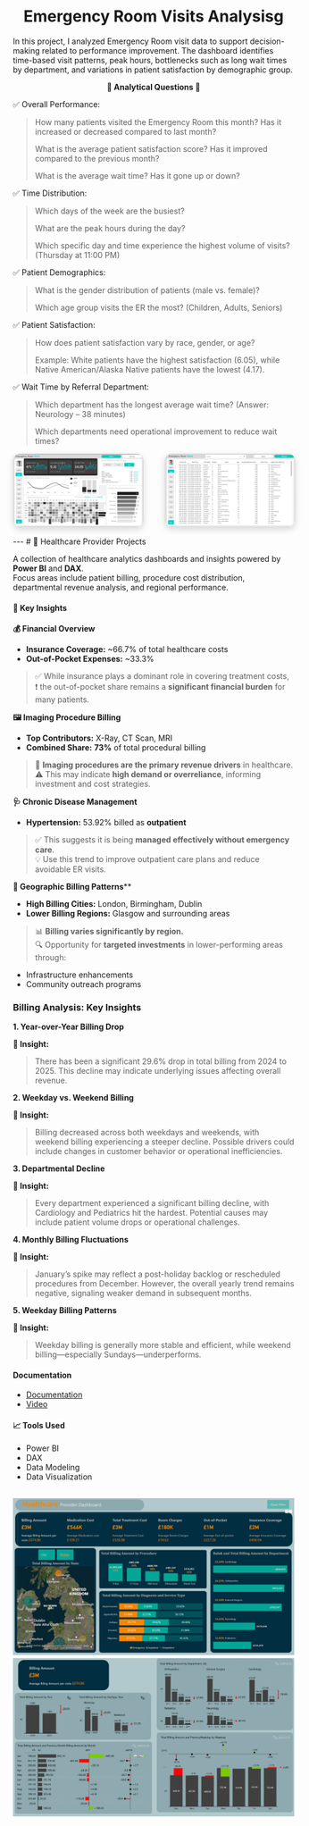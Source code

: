 



<h1 align="center"> Emergency Room Visits Analysisg  </h1>


  In this project, I analyzed Emergency Room visit data to support decision-making related to performance improvement.
 The dashboard identifies time-based visit patterns, peak hours, bottlenecks such as long wait times by department, and variations in patient satisfaction by demographic group.

<p align="center">
  <b>🔹  Analytical Questions  🔹</b>
</p>



✅ Overall Performance:
> How many patients visited the Emergency Room this month? Has it increased or decreased compared to last month?
> 
> What is the average patient satisfaction score? Has it improved compared to the previous month?
> 
> What is the average wait time? Has it gone up or down?

✅ Time Distribution:
> Which days of the week are the busiest?
> 
> What are the peak hours during the day?
> 
> Which specific day and time experience the highest volume of visits? (Thursday at 11:00 PM)

✅ Patient Demographics:
> What is the gender distribution of patients (male vs. female)?
> 
> Which age group visits the ER the most? (Children, Adults, Seniors)

✅ Patient Satisfaction:
> How does patient satisfaction vary by race, gender, or age?
> 
> Example: White patients have the highest satisfaction (6.05), while Native American/Alaska Native patients have the lowest (4.17).

✅ Wait Time by Referral Department:
> Which department has the longest average wait time? (Answer: Neurology – 38 minutes)
> 
> Which departments need operational improvement to reduce wait times?


<p align="center" style="display: flex; justify-content: center; gap: 40px;">
  <span style="text-align: center;">
    <img src="Pic/EmergencyRoom.png" alt="Emergency Room Before" width="700" style="border-radius: 12px; box-shadow: 0 4px 12px rgba(0,0,0,0.15); border: 1px solid #ddd;">
    
  </span>
  
  <span style="text-align: center;">
    <img src="Pic/EmergencyRoom2.png" alt="Emergency Room After" width="700" style="border-radius: 12px; box-shadow: 0 4px 12px rgba(0,0,0,0.15); border: 1px solid #ddd;">
   
  </span>
</p>
---
# 🏥 Healthcare Provider  Projects

A collection of healthcare analytics dashboards and insights powered by **Power BI** and **DAX**.  
Focus areas include patient billing, procedure cost distribution, departmental revenue analysis, and regional performance.


#### 📌 Key Insights

 **💰 Financial Overview**

 
- **Insurance Coverage:** ~66.7% of total healthcare costs
- **Out-of-Pocket Expenses:** ~33.3%
> ✅ While insurance plays a dominant role in covering treatment costs,  
> ❗ the out-of-pocket share remains a **significant financial burden** for many patients.



**🖼️ Imaging Procedure Billing**


- **Top Contributors:** X-Ray, CT Scan, MRI
- **Combined Share:** **73%** of total procedural billing  
> 🧠 **Imaging procedures are the primary revenue drivers** in healthcare.  
> ⚠️ This may indicate **high demand or overreliance**, informing investment and cost strategies.


**🩺 Chronic Disease Management**


- **Hypertension:** 53.92% billed as **outpatient**  
> ✅ This suggests it is being **managed effectively without emergency care**.  
> 💡 Use this trend to improve outpatient care plans and reduce avoidable ER visits.



**🧭 Geographic Billing Patterns****
- **High Billing Cities:** London, Birmingham, Dublin  
- **Lower Billing Regions:** Glasgow and surrounding areas  
> 📊 **Billing varies significantly by region.**  
> 🔍 Opportunity for **targeted investments** in lower-performing areas through:
  - Infrastructure enhancements
  - Community outreach programs

    
### Billing Analysis: Key Insights


 **1. Year-over-Year Billing Drop**

**🧾 Insight:**
> There has been a significant 29.6% drop in total billing from 2024 to 2025. This decline may indicate underlying issues affecting overall revenue.



**2. Weekday vs. Weekend Billing**


**🧾 Insight:**
> Billing decreased across both weekdays and weekends, with weekend billing experiencing a steeper decline. Possible drivers could include changes in customer behavior or operational inefficiencies.


**3. Departmental Decline**


**🧾 Insight:**
> Every department experienced a significant billing decline, with Cardiology and Pediatrics hit the hardest. Potential causes may include patient volume drops or operational challenges.



**4. Monthly Billing Fluctuations**


**🧾 Insight:**
> January’s spike may reflect a post-holiday backlog or rescheduled procedures from December. However, the overall yearly trend remains negative, signaling weaker demand in subsequent months.

**5. Weekday Billing Patterns**

**🧾 Insight:**
> Weekday billing is generally more stable and efficient, while weekend billing—especially Sundays—underperforms.




    
#### Documentation
- [Documentation](Doc/HospitalBilling.pdf)
- [Video](https://www.linkedin.com/posts/hegazy-ahmed_powerbi-dax-dataanalytics-activity-7330721837372403712-aQRb?utm_source=share&utm_medium=member_desktop&rcm=ACoAADcRge4BCiq6ISTAKxBtggfkK4mfvjG5IyA)


#### 📈 Tools Used
- Power BI  
- DAX  
- Data Modeling  
- Data Visualization

![](Pic/TotalBilling.png)  ![](Pic/compare.png)
---
